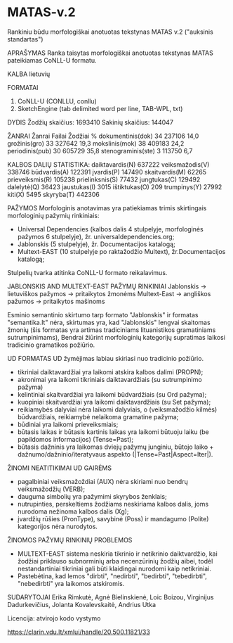 # MATAS-v.2
Rankiniu būdu morfologiškai anotuotas tekstynas MATAS v.2 ("auksinis standartas")

APRAŠYMAS
Ranka taisytas morfologiškai anotuotas tekstynas MATAS pateikiamas CoNLL-U formatu.

KALBA
lietuvių

FORMATAI
1. CoNLL-U (CONLLU, conllu)
2. SketchEngine (tab delimited word per line, TAB-WPL, txt)

DYDIS
Žodžių skaičius:	1693410
Sakinių skaičius:	144047

ŽANRAI
Žanrai	Failai	Žodžiai	%
dokumentinis(dok)	34	237106	14,0
grožinis(gro)	33	327642	19,3
mokslinis(mok)	38	409183	24,2
periodinis(pub)	30	605729	35,8
stenograminis(ste)	3	113750	6,7

KALBOS DALIŲ STATISTIKA:
daiktavardis(N)	637222
veiksmažodis(V)	338746
būdvardis(A)	122391
įvardis(P)	147490
skaitvardis(M)	62265
prieveiksmis(R)	105238
prielinksnis(S)	77432
jungtukas(C)	129492
dalelytė(Q)	36423
jaustukas(I)	3015
ištiktukas(O)	209
trumpinys(Y)	27992
kiti(X)	5495
skyryba(T)	442306

PAŽYMOS
Morfologinis anotavimas yra patiekiamas trimis skirtingais morfologinių pažymių rinkiniais:
- Universal Dependencies (kalbos dalis 4 stulpelyje, morfologinės pažymos 6 stulpelyje), žr. universaldependencies.org;
- Jablonskis (5 stulpelyje), žr. Documentacijos katalogą;
- Multext-EAST (10 stulpelyje po raktažodžio Multext), žr.Documentacijos katalogą;

Stulpelių tvarka atitinka CoNLL-U formato reikalavimus.

JABLONSKIS AND MULTEXT-EAST PAŽYMŲ RINKINIAI
Jablonskis -> lietuviškos pažymos -> pritaikytos žmonėms
Multext-East -> angliškos pažumos -> pritaikytos mašinoms

Esminio semantinio skirtumo tarp formato "Jablonskis" ir formatas "semantika.lt" nėra, skirtumas yra, kad "Jablonskis" lengvai skaitomas žmonių (šis formatas yra artimas tradiciniams lituanistikos gramatiniams sutrumpinimams), Bendrai žiūrint morfologinių kategorijų supratimas laikosi tradicinio gramatikos požiūrio.

UD FORMATAS
UD žymėjimas labiau skiriasi nuo tradicinio požiūrio.
- tikriniai daiktavardžiai yra laikomi atskira kalbos dalimi (PROPN);
- akronimai yra laikomi tikriniais daiktavardžiais (su sutrumpinimo pažyma)
- kelintiniai skaitvardžiai yra laikomi būdvardžiais (su Ord pažyma);
- kuopiniai skaitvardžiai yra laikomi daiktavardžiais (su Set pažyma);
- reikiamybės dalyviai nėra laikomi dalyviais, o (veiksmažodžio kilmės) būdvardžiais, reikiamybė nelaikoma gramatine pažyma;
- būdiniai yra laikomi prieveiksmiais;
- būtasis laikas ir būtasis kartinis laikas yra laikomi būtuoju laiku (be papildomos informacijos) (Tense=Past);
- būtasis dažninis yra laikomas dviejų pažymų junginiu, būtojo laiko + dažnumo/dažninio/iteratyvaus aspekto (|Tense=Past|Aspect=Iter|).

ŽINOMI NEATITIKIMAI UD GAIRĖMS
- pagalbiniai veiksmažoždiai (AUX) nėra skiriami nuo bendrų veiksmažodžių (VERB);
- dauguma simbolių yra pažymimi skyrybos ženklais;
- nutrupinties, perskeltiems žodžiams neskiriama kalbos dalis, joms nurodoma nežinoma kalbos dalis (Xg);
- įvardžių rūšies (PronType), savybinė (Poss) ir mandagumo (Polite) kategorijos nėra nurodytos.

ŽINOMOS PAŽYMŲ RINKINIŲ PROBLEMOS
- MULTEXT-EAST sistema neskiria tikrinio ir netikrinio daiktvardžio, kai žodžiai priklauso subnorminių arba necenzūrinių žodžių aibei, todėl nestandartiniai tikriniai gali būti klaidingai nurodomi kaip netikriniai.
- Pastebėtina, kad lemos "dirbti", "nedirbti", "bedirbti", "tebedirbti", "nebedirbti" yra laikomos atskiromis.

SUDARYTOJAI
Erika Rimkutė, Agnė Bielinskienė, Loic Boizou, Virginijus Dadurkevičius, Jolanta Kovalevskaitė, Andrius Utka

Licencija: atvirojo kodo vystymo

https://clarin.vdu.lt/xmlui/handle/20.500.11821/33

